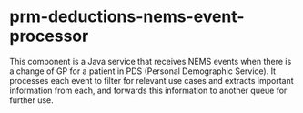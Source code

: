 # prm-deductions-nems-event-processor

This component is a Java service that receives NEMS events when there is a change of GP for a patient in PDS (Personal Demographic Service). It processes each event to filter for relevant use cases and extracts important information from each, and forwards this information to another queue for further use.